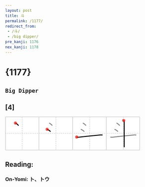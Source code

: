 ```yaml
---
layout: post
title: 斗
permalink: /1177/
redirect_from:
 - /斗/
 - /big dipper/
pre_kanji: 1176
nex_kanji: 1178
---
```


# {1177}

## `Big Dipper`

## [4]

<div class="stroke"><img src="../images/E69697.png" /></div>

## Reading:

### On-Yomi: ト、トウ
